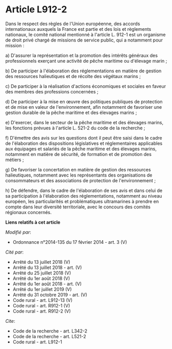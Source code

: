 # Article L912-2

Dans le respect des règles de l'Union européenne, des accords internationaux auxquels la France est partie et des lois et
règlements nationaux, le comité national mentionné à l'article L. 912-1 est un organisme de droit privé chargé de missions de
service public, qui a notamment pour mission : 

a) D'assurer la représentation et la promotion des intérêts généraux des professionnels exerçant une activité de pêche
maritime ou d'élevage marin ; 

b) De participer à l'élaboration des réglementations en matière de gestion des ressources halieutiques et de récolte des
végétaux marins ; 

c) De participer à la réalisation d'actions économiques et sociales en faveur des membres des professions concernées ; 

d) De participer à la mise en œuvre des politiques publiques de protection et de mise en valeur de l'environnement, afin
notamment de favoriser une gestion durable de la pêche maritime et des élevages marins ; 

e) D'exercer, dans le secteur de la pêche maritime et des élevages marins, les fonctions prévues à l'article L. 521-2 du code
de la recherche ; 

f) D'émettre des avis sur les questions dont il peut être saisi dans le cadre de l'élaboration des dispositions législatives
et réglementaires applicables aux équipages et salariés de la pêche maritime et des élevages marins, notamment en matière de
sécurité, de formation et de promotion des métiers ; 

g) De favoriser la concertation en matière de gestion des ressources halieutiques, notamment avec les représentants des
organisations de consommateurs et des associations de protection de l'environnement ; 

h) De défendre, dans le cadre de l'élaboration de ses avis et dans celui de sa participation à l'élaboration des
réglementations, notamment au niveau européen, les particularités et problématiques ultramarines à prendre en compte dans
leur diversité territoriale, avec le concours des comités régionaux concernés.

**Liens relatifs à cet article**

_Modifié par_:

  - Ordonnance n°2014-135 du 17 février 2014 - art. 3 (V)

_Cité par_:

  - Arrêté du 13 juillet 2018 (V)
  - Arrêté du 13 juillet 2018 - art. (V)
  - Arrêté du 25 juillet 2018 (V)
  - Arrêté du 1er août 2018 (V)
  - Arrêté du 1er août 2018 - art. (V)
  - Arrêté du 1er juillet 2019 (V)
  - Arrêté du 31 octobre 2019 - art. (V)
  - Code rural - art. L912-13 (V)
  - Code rural - art. R912-1 (V)
  - Code rural - art. R912-2 (V)

_Cite_:

  - Code de la recherche - art. L342-2
  - Code de la recherche - art. L521-2
  - Code rural - art. L912-1
